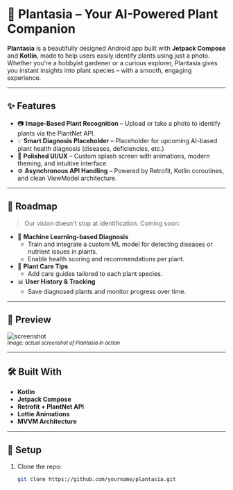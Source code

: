 # 🌿 Plantasia – Your AI-Powered Plant Companion

**Plantasia** is a beautifully designed Android app built with **Jetpack Compose** and **Kotlin**, made to help users easily identify plants using just a photo. Whether you're a hobbyist gardener or a curious explorer, Plantasia gives you instant insights into plant species – with a smooth, engaging experience.

---

## ✨ Features

- 📷 **Image-Based Plant Recognition** – Upload or take a photo to identify plants via the PlantNet API.
- 💡 **Smart Diagnosis Placeholder** – Placeholder for upcoming AI-based plant health diagnosis (diseases, deficiencies, etc.)
- 🎨 **Polished UI/UX** – Custom splash screen with animations, modern theming, and intuitive interface.
- ⚙️ **Asynchronous API Handling** – Powered by Retrofit, Kotlin coroutines, and clean ViewModel architecture.

---

## 🚀 Roadmap

> Our vision doesn't stop at identification. Coming soon:

- 🧠 **Machine Learning-based Diagnosis**
  - Train and integrate a custom ML model for detecting diseases or nutrient issues in plants.
  - Enable health scoring and recommendations per plant.
- 🌱 **Plant Care Tips**
  - Add care guides tailored to each plant species.
- 📊 **User History & Tracking**
  - Save diagnosed plants and monitor progress over time.

---

## 📸 Preview

![screenshot](screenshots/plantasia_preview.png)  
<sub>_Image: actual screenshot of Plantasia in action_</sub>

---

## 🛠 Built With

- **Kotlin**
- **Jetpack Compose**
- **Retrofit + PlantNet API**
- **Lottie Animations**
- **MVVM Architecture**

---

## 🤖 Setup

1. Clone the repo:
   ```bash
   git clone https://github.com/yourname/plantasia.git
